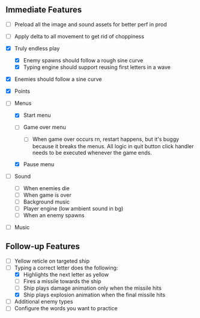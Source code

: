 ## Immediate Features

- [ ] Preload all the image and sound assets for better perf in prod
- [ ] Apply delta to all movement to get rid of choppiness

- [x] Truly endless play
  - [x] Enemy spawns should follow a rough sine curve
  - [x] Typing engine should support reusing first letters in a wave
- [x] Enemies should follow a sine curve
- [x] Points
- [ ] Menus

  - [x] Start menu
  - [ ] Game over menu

    - [ ] When game over occurs rn, restart happens, but it's buggy because it breaks the menus.
          All logic in quit button click handler needs to be executed whenever the game ends.

  - [x] Pause menu

- [ ] Sound
  - [ ] When enemies die
  - [ ] When game is over
  - [ ] Background music
  - [ ] Player engine (low ambient sound in bg)
  - [ ] When an enemy spawns
- [ ] Music

## Follow-up Features

- [ ] Yellow reticle on targeted ship
- [ ] Typing a correct letter does the following:
  - [x] Highlights the next letter as yellow
  - [ ] Fires a missile towards the ship
  - [ ] Ship plays damage animation only when the missile hits
  - [x] Ship plays explosion animation when the final missile hits
- [ ] Additional enemy types
- [ ] Configure the words you want to practice
